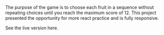 The purpose of the game is to choose each fruit in a sequence without repeating choices until you reach the maximum score of 12. This project presented the opportunity for more react practice and is fully responsive.

See the live version here.
